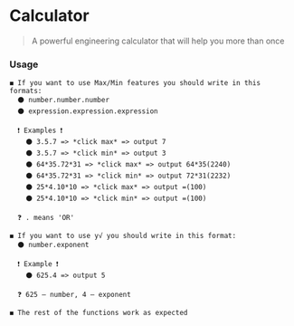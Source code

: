 # Calculator

> A powerful engineering calculator that will help you more than once

### Usage
  
    ◼️ If you want to use Max/Min features you should write in this formats: 
      ⚫️ number.number.number
      ⚫️ expression.expression.expression

      ❗️ Examples ❗️
        ⚫️ 3.5.7 => *click max* => output 7
        ⚫️ 3.5.7 => *click min* => output 3
        ⚫️ 64*35.72*31 => *click max* => output 64*35(2240)
        ⚫️ 64*35.72*31 => *click min* => output 72*31(2232)
        ⚫️ 25*4.10*10 => *click max* => output =(100)
        ⚫️ 25*4.10*10 => *click min* => output =(100)
        
      ❓ . means 'OR'

    ◼️ If you want to use y√ you should write in this format:
      ⚫️ number.exponent
      
      ❗️ Example ❗️
        ⚫️ 625.4 => output 5
        
      ❓ 625 — number, 4 — exponent
    
    ◼️ The rest of the functions work as expected

